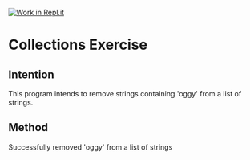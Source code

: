 [![Work in Repl.it](https://classroom.github.com/assets/work-in-replit-14baed9a392b3a25080506f3b7b6d57f295ec2978f6f33ec97e36a161684cbe9.svg)](https://classroom.github.com/online_ide?assignment_repo_id=2970379&assignment_repo_type=AssignmentRepo)
# Collections Exercise

## Intention

This program intends to remove strings containing 'oggy' from a list of strings.

## Method

Successfully removed 'oggy' from a list of strings
